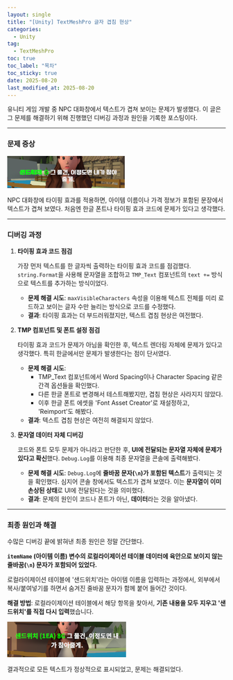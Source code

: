 ```yaml
---
layout: single
title: "[Unity] TextMeshPro 글자 겹침 현상"
categories:
  - Unity
tag:
  - TextMeshPro
toc: true
toc_label: "목차"
toc_sticky: true
date: 2025-08-20
last_modified_at: 2025-08-20
---
```


유니티 게임 개발 중 NPC 대화창에서 텍스트가 겹쳐 보이는 문제가 발생했다. 이 글은 그 문제를 해결하기 위해 진행했던 디버깅 과정과 원인을 기록한 포스팅이다.

---

### 문제 증상

![TMP 겹침 현상](/assets/Images/TMPOverlap.png)

NPC 대화창에 타이핑 효과를 적용하면, 아이템 이름이나 가격 정보가 포함된 문장에서 텍스트가 겹쳐 보였다. 처음엔 한글 폰트나 타이핑 효과 코드에 문제가 있다고 생각했다.

---

### 디버깅 과정

1.  **타이핑 효과 코드 점검**

    가장 먼저 텍스트를 한 글자씩 출력하는 타이핑 효과 코드를 점검했다. `string.Format`을 사용해 문자열을 조합하고 `TMP_Text` 컴포넌트의 `text +=` 방식으로 텍스트를 추가하는 방식이었다.

    * **문제 해결 시도**: `maxVisibleCharacters` 속성을 이용해 텍스트 전체를 미리 로드하고 보이는 글자 수만 늘리는 방식으로 코드를 수정했다.
    * **결과**: 타이핑 효과는 더 부드러워졌지만, 텍스트 겹침 현상은 여전했다.

2.  **TMP 컴포넌트 및 폰트 설정 점검**

    타이핑 효과 코드가 문제가 아님을 확인한 후, 텍스트 렌더링 자체에 문제가 있다고 생각했다. 특히 한글에서만 문제가 발생한다는 점이 단서였다.

    * **문제 해결 시도**:
        * TMP_Text 컴포넌트에서 Word Spacing이나 Character Spacing 같은 간격 옵션들을 확인했다.
        * 다른 한글 폰트로 변경해서 테스트해봤지만, 겹침 현상은 사라지지 않았다.
        * 이후 한글 폰트 에셋을 'Font Asset Creator'로 재설정하고, 'Reimport'도 해봤다.
    * **결과**: 텍스트 겹침 현상은 여전히 해결되지 않았다.

3.  **문자열 데이터 자체 디버깅**

    코드와 폰트 모두 문제가 아니라고 판단한 후, **UI에 전달되는 문자열 자체에 문제가 있다고 확신**했다. `Debug.Log`를 이용해 최종 문자열을 콘솔에 출력해봤다.

    * **문제 해결 시도**: `Debug.Log`에 **줄바꿈 문자(`\n`)가 포함된 텍스트**가 출력되는 것을 확인했다. 심지어 콘솔 창에서도 텍스트가 겹쳐 보였다. 이는 **문자열이 이미 손상된 상태**로 UI에 전달된다는 것을 의미했다.
    * **결과**: 문제의 원인이 코드나 폰트가 아닌, **데이터**라는 것을 알아냈다.

---

### 최종 원인과 해결

수많은 디버깅 끝에 밝혀낸 최종 원인은 정말 간단했다.

**`itemName` (아이템 이름) 변수의 로컬라이제이션 테이블 데이터에 육안으로 보이지 않는 줄바꿈(`\n`) 문자가 포함되어 있었다.**

로컬라이제이션 테이블에 '샌드위치'라는 아이템 이름을 입력하는 과정에서, 외부에서 복사/붙여넣기를 하면서 숨겨진 줄바꿈 문자가 함께 붙어 들어간 것이다.

**해결 방법**: 로컬라이제이션 테이블에서 해당 항목을 찾아서, **기존 내용을 모두 지우고 '샌드위치'를 직접 다시 입력**했습니다.

![TMP 겹침 해결](/assets/Images/TMPOverlap2.png)

결과적으로 모든 텍스트가 정상적으로 표시되었고, 문제는 해결되었다.
